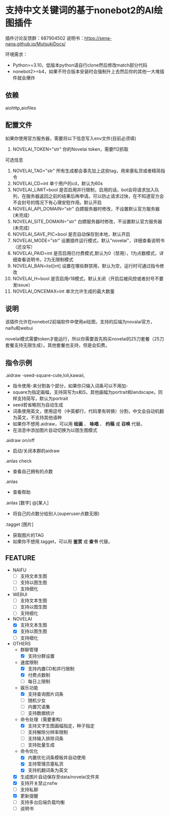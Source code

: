 # 支持中文关键词的基于nonebot2的AI绘图插件
插件讨论反馈群：687904502
说明书：https://sena-nana.github.io/MutsukiDocs/

环境需求：
- Python>=3.10，低版本python请自行clone然后修改match部分代码
- nonebot2>=b4，如果不符合版本安装时会强制升上去然后你的其他一大堆插件就会爆炸
## 依赖
aiohttp,aiofiles
## 配置文件
如果你使用官方服务器，需要将以下信息写入env文件(目前必须填)

1. NOVELAI_TOKEN="str"   你的Novelai token，需要f12抓取

可选信息

1. NOVELAI_TAG="str"   所有生成都会事先加上这些tag，用来塞私货或者精简指令
2. NOVELAI_CD=int   单个用户的cd，默认为60s
3. NOVELAI_LIMIT=bool   是否启用并行限制，启用的话，bot会将请求加入队列，在服务器返回之前的结果后再申请。可以防止请求过快，在不知道官方会不会封号的情况下有心理安慰作用。默认开启
4. NOVELAI_API_DOMAIN="str"  白嫖服务器时修改，不设置默认官方服务器(未完成)
5. NOVELAI_SITE_DOMAIN="str"  白嫖服务器时修改，不设置默认官方服务器(未完成)
6. NOVELAI_SAVE_PIC=bool  是否自动保存到本地，默认开启
7. NOVELAI_MODE="str"   设置插件运行模式，默认"novelai"，详细查看说明书（还没写）
8. NOVELAI_PAID=int   是否启用已付费模式,默认为0（禁用），1为点数模式，详细查看说明书，2为无限制模式
9. NOVELAI_BAN=list[int] 设置在哪些群禁用，默认为空，运行时可通过指令修改
10. NOVELAI_H=bool 是否启用r18模式，默认关闭（开启后被风控或者封号不要发issue）
10. NOVELAI_ONCEMAX=int 单次允许生成的最大数量

## 说明
该插件允许在nonebot2前端软件中使用ai绘图，支持的后端为novalai官方，naifu和webui

novelai模式需要token才能运行，所以你需要首先购买novelai的25刀套餐（25刀套餐支持无限生成）。其他套餐也支持，但是会扣费。
## 指令示例

.aidraw -seed-square-cute,loli,kawaii,
- 指令使用-来分割各个部分，如果你只输入词条可以不用加-
- square为指定画幅，支持简写为s和S，其他画幅为portrait和landscape，同样支持简写，默认为portrait
- seed若省略则为自动生成
- 词条使用英文，使用逗号（中英都行，代码里有转换）分割，中文会自动机翻为英文，不支持其他语种
- 如果你不想用.aidraw，可以用 **绘画** 、 **咏唱** 、 **约稿** 或 **召唤** 代替。
- 在消息中添加图片自动切换为以图生图模式

.aidraw on/off
- 启动/关闭本群的aidraw

.anlas check
- 查看自己拥有的点数

.anlas
- 查看帮助

.anlas [数字] @[某人]
- 将自己的点数分给别人(superuser点数无限)

.tagget [图片]
- 获取图片的TAG
- 如果你不想用.tagget，可以用 **鉴赏** 或 **查书** 代替。

## FEATURE
- NAIFU
    - [ ] 支持文本生图
    - [ ] 支持以图生图
    - [ ] 支持细化
- WEBUI
    - [ ] 支持文本生图
    - [ ] 支持以图生图
    - [ ] 支持细化
- NOVELAI
    - [x] 支持文本生图
    - [x] 支持以图生图
    - [ ] 支持细化
- OTHERS
    - 群聊管理
        - [x] 支持分群设置
    - 速度限制
        - [x] 支持内置CD和并行限制
        - [x] 付费点数制
        - [ ] 每日上限制
    - 娱乐功能
        - [x] 支持查询图片词条
        - [ ] 随机少女
        - [ ] 内置咒语集
        - [ ] 支持数据统计
    - 命令处理（需要重构）
        - [x] 支持文字生图画幅指定，种子指定
        - [ ] 支持解除分辨率限制
        - [ ] 支持输入排除词条
        - [ ] 支持批量生成
    - 命令优化
        - [x] 内置优化词条模板并自动使用
        - [x] 支持管理员塞私货
        - [x] 支持机翻词条为英文
    - [x] 生成图片自动保存至data/novelai文件夹
    - [x] 支持开关禁止nsfw
    - [ ] 支持私聊
    - [x] 更新提醒
    - [ ] 支持多台后端负载均衡
    - [ ] 说明书